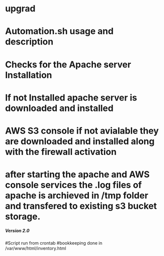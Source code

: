 # upgrad
# Automation.sh usage and description #######################
# Checks for the Apache server Installation 
# If not Installed apache server is downloaded and installed 
# AWS S3 console if not avialable they are downloaded and installed along with the firewall activation
# after starting the apache and AWS console services the .log files of apache is archieved in /tmp folder and transfered to existing s3 bucket storage.

##### Version 2.0
#Script run from crontab
#bookkeeping done in /var/www/html/inventory.html
